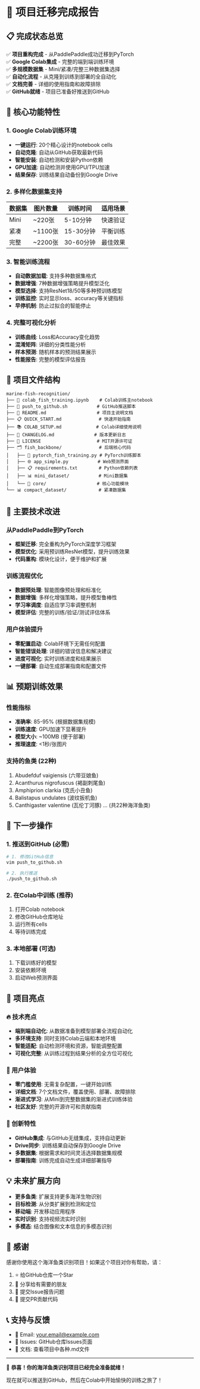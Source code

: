 # 🎉 项目迁移完成报告

## 📋 完成状态总览

✅ **项目重构完成** - 从PaddlePaddle成功迁移到PyTorch  
✅ **Google Colab集成** - 完整的端到端训练环境  
✅ **多规模数据集** - Mini/紧凑/完整三种数据集选择  
✅ **自动化流程** - 从克隆到训练到部署的全自动化  
✅ **文档完善** - 详细的使用指南和故障排除  
✅ **GitHub就绪** - 项目已准备好推送到GitHub  

## 🚀 核心功能特性

### 1. Google Colab训练环境
- **一键运行**: 20个精心设计的notebook cells
- **自动克隆**: 自动从GitHub获取最新代码
- **智能安装**: 自动检测和安装Python依赖
- **GPU加速**: 自动检测并使用GPU/TPU加速
- **结果保存**: 训练结果自动备份到Google Drive

### 2. 多样化数据集支持
| 数据集 | 图片数量 | 训练时间 | 适用场景 |
|--------|----------|----------|----------|
| Mini | ~220张 | 5-10分钟 | 快速验证 |
| 紧凑 | ~1100张 | 15-30分钟 | 平衡训练 |
| 完整 | ~2200张 | 30-60分钟 | 最佳效果 |

### 3. 智能训练流程
- **自动数据加载**: 支持多种数据集格式
- **数据增强**: 7种数据增强策略提升模型泛化
- **模型选择**: 支持ResNet18/50等多种预训练模型
- **训练监控**: 实时显示loss、accuracy等关键指标
- **早停机制**: 防止过拟合的智能停止

### 4. 完整可视化分析
- **训练曲线**: Loss和Accuracy变化趋势
- **混淆矩阵**: 详细的分类性能分析
- **样本预测**: 随机样本的预测结果展示
- **性能报告**: 完整的模型评估报告

## 📁 项目文件结构

```
marine-fish-recognition/
├── 📓 colab_fish_training.ipynb    # Colab训练主notebook
├── 🚀 push_to_github.sh           # GitHub推送脚本
├── 📖 README.md                   # 项目主说明文档
├── 📋 QUICK_START.md              # 快速开始指南
├── 📚 COLAB_SETUP.md             # Colab详细使用说明
├── 📝 CHANGELOG.md               # 版本更新日志
├── 📄 LICENSE                     # MIT开源许可证
├── 🗂️ fish_backbone/              # 后端核心代码
│   ├── 🤖 pytorch_fish_training.py # PyTorch训练脚本
│   ├── 🌐 app_simple.py           # Web预测界面
│   ├── 📋 requirements.txt        # Python依赖列表
│   ├── 📊 mini_dataset/           # Mini数据集
│   └── 🔧 core/                   # 核心功能模块
└── 📊 compact_dataset/            # 紧凑数据集
```

## 🎯 主要技术改进

### 从PaddlePaddle到PyTorch
- **框架迁移**: 完全重构为PyTorch深度学习框架
- **模型优化**: 采用预训练ResNet模型，提升训练效果
- **代码重构**: 模块化设计，便于维护和扩展

### 训练流程优化
- **数据预处理**: 智能图像预处理和标准化
- **数据增强**: 多样化增强策略，提升模型鲁棒性
- **学习率调度**: 自适应学习率调整机制
- **模型评估**: 完整的训练/验证/测试评估体系

### 用户体验提升
- **零配置启动**: Colab环境下无需任何配置
- **智能错误处理**: 详细的错误信息和解决建议
- **进度可视化**: 实时训练进度和结果展示
- **一键部署**: 自动生成部署指南和配置文件

## 📊 预期训练效果

### 性能指标
- **准确率**: 85-95% (根据数据集规模)
- **训练速度**: GPU加速下显著提升
- **模型大小**: ~100MB (便于部署)
- **推理速度**: <1秒/张图片

### 支持的鱼类 (22种)
1. Abudefduf vaigiensis (六带豆娘鱼)
2. Acanthurus nigrofuscus (褐副刺尾鱼)
3. Amphiprion clarkia (克氏小丑鱼)
4. Balistapus undulates (波纹扳机鱼)
5. Canthigaster valentine (瓦伦丁河豚)
... (共22种海洋鱼类)

## 🔧 下一步操作

### 1. 推送到GitHub (必需)
```bash
# 1. 修改GitHub信息
vim push_to_github.sh

# 2. 执行推送
./push_to_github.sh
```

### 2. 在Colab中训练 (推荐)
1. 打开Colab notebook
2. 修改GitHub仓库地址
3. 运行所有cells
4. 等待训练完成

### 3. 本地部署 (可选)
1. 下载训练好的模型
2. 安装依赖环境
3. 启动Web预测界面

## 🎊 项目亮点

### 🔥 技术亮点
- **端到端自动化**: 从数据准备到模型部署全流程自动化
- **多环境支持**: 同时支持Colab云端和本地环境
- **智能适配**: 自动检测环境和资源，智能调整配置
- **可视化完整**: 从训练过程到结果分析的全方位可视化

### 🌟 用户体验
- **零门槛使用**: 无需复杂配置，一键开始训练
- **详细文档**: 7个文档文件，覆盖使用、部署、故障排除
- **渐进式学习**: 从Mini到完整数据集的渐进式训练体验
- **社区友好**: 完整的开源许可和贡献指南

### 🚀 创新特性
- **GitHub集成**: 与GitHub无缝集成，支持自动更新
- **Drive同步**: 训练结果自动保存到Google Drive
- **多数据集**: 根据需求和时间灵活选择数据集规模
- **部署指南**: 训练完成自动生成详细部署指导

## 💡 未来扩展方向

- **更多鱼类**: 扩展支持更多海洋生物识别
- **目标检测**: 从分类扩展到检测和定位
- **移动端**: 开发移动应用程序
- **实时识别**: 支持视频流实时识别
- **多模态**: 结合图像和文本信息的多模态识别

## 🙏 感谢

感谢你使用这个海洋鱼类识别项目！如果这个项目对你有帮助，请：

1. ⭐ 给GitHub仓库一个Star
2. 🔄 分享给有需要的朋友
3. 🐛 提交Issue报告问题
4. 🔧 提交PR贡献代码

## 📞 支持与反馈

- 📧 Email: your.email@example.com
- 🐙 Issues: GitHub仓库Issues页面
- 📖 文档: 查看项目中各种.md文件

---

🎉 **恭喜！你的海洋鱼类识别项目已经完全准备就绪！**

现在就可以推送到GitHub，然后在Colab中开始愉快的训练之旅了！
